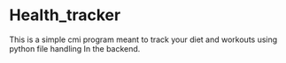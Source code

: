 # Health_tracker
This is a simple cmi program meant to track your diet and workouts using python file handling In the backend.
